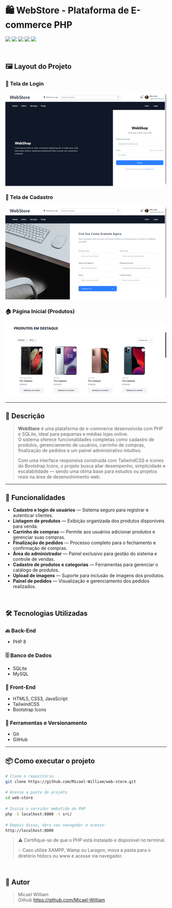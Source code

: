 <h1>🛍️ WebStore - Plataforma de E-commerce PHP</h1>

<p align="left">
  <a href="#"><img src="https://img.shields.io/badge/feito%20com-PHP%208-blue?style=flat-square&logo=php"></a>
  <a href="#"><img src="https://img.shields.io/badge/banco%20de%20dados-SQLite-lightgrey?style=flat-square&logo=sqlite"></a>
  <a href="#"><img src="https://img.shields.io/badge/front--end-HTML%2FCSS%2FJS-orange?style=flat-square&logo=javascript"></a>
  <a href="#"><img src="https://img.shields.io/badge/estilo-TailwindCSS%20%2B%20Bootstrap%20Icons-0ea5e9?style=flat-square&logo=tailwind-css"></a>
  <a href="#"><img src="https://img.shields.io/badge/license-MIT-green?style=flat-square"></a>
</p>

<br>

## 🖼️ Layout do Projeto

### 🔐 Tela de Login
<img src="src/Lib/img/print-login.png" alt="Tela de Login" width="600"/>

### 📝 Tela de Cadastro
<img src="src/Lib/img/print-cadastro.png" alt="Tela de Cadastro" width="600"/>

### 🏠 Página Inicial (Produtos)
<img src="src/Lib/img/print-produtos.png" alt="Página de Produtos" width="600"/>

---

## 📄 Descrição

> **WebStore** é uma plataforma de e-commerce desenvolvida com PHP e SQLite, ideal para pequenas e médias lojas online.  
> O sistema oferece funcionalidades completas como cadastro de produtos, gerenciamento de usuários, carrinho de compras, finalização de pedidos e um painel administrativo intuitivo.  
>
> Com uma interface responsiva construída com TailwindCSS e ícones do Bootstrap Icons, o projeto busca aliar desempenho, simplicidade e escalabilidade — sendo uma ótima base para estudos ou projetos reais na área de desenvolvimento web.

---

## 🚀 Funcionalidades

- **Cadastro e login de usuários** — Sistema seguro para registrar e autenticar clientes.
- **Listagem de produtos** — Exibição organizada dos produtos disponíveis para venda.
- **Carrinho de compras** — Permite aos usuários adicionar produtos e gerenciar suas compras.
- **Finalização de pedidos** — Processo completo para o fechamento e confirmação de compras.
- **Área do administrador** — Painel exclusivo para gestão do sistema e controle de vendas.
- **Cadastro de produtos e categorias** — Ferramentas para gerenciar o catálogo de produtos.
- **Upload de imagens** — Suporte para inclusão de imagens dos produtos.
- **Painel de pedidos** — Visualização e gerenciamento dos pedidos realizados.


<br>

## 🛠️ Tecnologias Utilizadas

### 🔙 Back-End
- PHP 8

### 🗄️ Banco de Dados
- SQLite
- MySQL

### 🎨 Front-End
- HTML5, CSS3, JavaScript
- TailwindCSS
- Bootstrap Icons

### 🧰 Ferramentas e Versionamento
- Git
- GitHub


---

## 📦 Como executar o projeto

```bash
# Clone o repositório
git clone https://github.com/Micael-William/web-store.git

# Acesse a pasta do projeto
cd web-store

# Inicie o servidor embutido do PHP
php -S localhost:8000 -t src/

# Depois disso, abra seu navegador e acesse:
http://localhost:8000
```
>⚠️ Certifique-se de que o PHP está instalado e disponível no terminal.
>
>💡 Caso utilize XAMPP, Wamp ou Laragon, mova a pasta para o diretório htdocs ou www e acesse via navegador.
<br>



## 👤 Autor
>Micael William<br>
Github https://github.com/Micael-William

